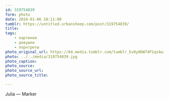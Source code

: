 ```yaml
---
id: 319754839
form: photo
date: 2010-01-06 10:11:00
tumblr: https://untitled.urbansheep.com/post/319754839/
title:
tags:
    - картинки
    - девушки
    - порнтреты
photo_original_url: https://64.media.tumblr.com/tumblr_kv0y06W74P1qz4wzio1_1280.jpg
photo: ../../media/319754839.jpg
photo_caption:
photo_source:
photo_source_url:
photo_source_title:

---
```


<p>Julia — Marker</p>
